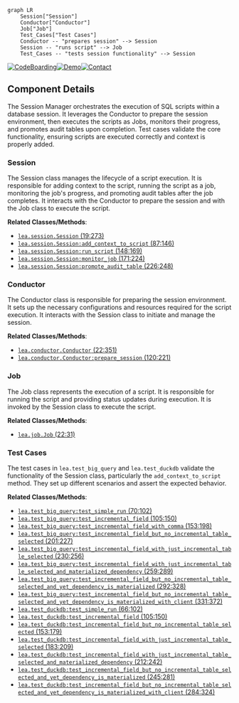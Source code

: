 ```mermaid
graph LR
    Session["Session"]
    Conductor["Conductor"]
    Job["Job"]
    Test_Cases["Test Cases"]
    Conductor -- "prepares session" --> Session
    Session -- "runs script" --> Job
    Test_Cases -- "tests session functionality" --> Session
```
[![CodeBoarding](https://img.shields.io/badge/Generated%20by-CodeBoarding-9cf?style=flat-square)](https://github.com/CodeBoarding/CodeBoarding)[![Demo](https://img.shields.io/badge/Try%20our-Demo-blue?style=flat-square)](https://www.codeboarding.org/demo)[![Contact](https://img.shields.io/badge/Contact%20us%20-%20codeboarding@gmail.com-lightgrey?style=flat-square)](mailto:codeboarding@gmail.com)

## Component Details

The Session Manager orchestrates the execution of SQL scripts within a database session. It leverages the Conductor to prepare the session environment, then executes the scripts as Jobs, monitors their progress, and promotes audit tables upon completion. Test cases validate the core functionality, ensuring scripts are executed correctly and context is properly added.

### Session
The Session class manages the lifecycle of a script execution. It is responsible for adding context to the script, running the script as a job, monitoring the job's progress, and promoting audit tables after the job completes. It interacts with the Conductor to prepare the session and with the Job class to execute the script.


**Related Classes/Methods**:

- <a href="https://github.com/carbonfact/lea/blob/master/lea/session.py#L19-L273" target="_blank" rel="noopener noreferrer">`lea.session.Session` (19:273)</a>
- <a href="https://github.com/carbonfact/lea/blob/master/lea/session.py#L87-L146" target="_blank" rel="noopener noreferrer">`lea.session.Session:add_context_to_script` (87:146)</a>
- <a href="https://github.com/carbonfact/lea/blob/master/lea/session.py#L148-L169" target="_blank" rel="noopener noreferrer">`lea.session.Session:run_script` (148:169)</a>
- <a href="https://github.com/carbonfact/lea/blob/master/lea/session.py#L171-L224" target="_blank" rel="noopener noreferrer">`lea.session.Session:monitor_job` (171:224)</a>
- <a href="https://github.com/carbonfact/lea/blob/master/lea/session.py#L226-L248" target="_blank" rel="noopener noreferrer">`lea.session.Session:promote_audit_table` (226:248)</a>


### Conductor
The Conductor class is responsible for preparing the session environment. It sets up the necessary configurations and resources required for the script execution. It interacts with the Session class to initiate and manage the session.


**Related Classes/Methods**:

- <a href="https://github.com/carbonfact/lea/blob/master/lea/conductor.py#L22-L351" target="_blank" rel="noopener noreferrer">`lea.conductor.Conductor` (22:351)</a>
- <a href="https://github.com/carbonfact/lea/blob/master/lea/conductor.py#L120-L221" target="_blank" rel="noopener noreferrer">`lea.conductor.Conductor:prepare_session` (120:221)</a>


### Job
The Job class represents the execution of a script. It is responsible for running the script and providing status updates during execution. It is invoked by the Session class to execute the script.


**Related Classes/Methods**:

- <a href="https://github.com/carbonfact/lea/blob/master/lea/job.py#L22-L31" target="_blank" rel="noopener noreferrer">`lea.job.Job` (22:31)</a>


### Test Cases
The test cases in `lea.test_big_query` and `lea.test_duckdb` validate the functionality of the Session class, particularly the `add_context_to_script` method. They set up different scenarios and assert the expected behavior.


**Related Classes/Methods**:

- <a href="https://github.com/carbonfact/lea/blob/master/lea/test_big_query.py#L70-L102" target="_blank" rel="noopener noreferrer">`lea.test_big_query:test_simple_run` (70:102)</a>
- <a href="https://github.com/carbonfact/lea/blob/master/lea/test_big_query.py#L105-L150" target="_blank" rel="noopener noreferrer">`lea.test_big_query:test_incremental_field` (105:150)</a>
- <a href="https://github.com/carbonfact/lea/blob/master/lea/test_big_query.py#L153-L198" target="_blank" rel="noopener noreferrer">`lea.test_big_query:test_incremental_field_with_comma` (153:198)</a>
- <a href="https://github.com/carbonfact/lea/blob/master/lea/test_big_query.py#L201-L227" target="_blank" rel="noopener noreferrer">`lea.test_big_query:test_incremental_field_but_no_incremental_table_selected` (201:227)</a>
- <a href="https://github.com/carbonfact/lea/blob/master/lea/test_big_query.py#L230-L256" target="_blank" rel="noopener noreferrer">`lea.test_big_query:test_incremental_field_with_just_incremental_table_selected` (230:256)</a>
- <a href="https://github.com/carbonfact/lea/blob/master/lea/test_big_query.py#L259-L289" target="_blank" rel="noopener noreferrer">`lea.test_big_query:test_incremental_field_with_just_incremental_table_selected_and_materialized_dependency` (259:289)</a>
- <a href="https://github.com/carbonfact/lea/blob/master/lea/test_big_query.py#L292-L328" target="_blank" rel="noopener noreferrer">`lea.test_big_query:test_incremental_field_but_no_incremental_table_selected_and_yet_dependency_is_materialized` (292:328)</a>
- <a href="https://github.com/carbonfact/lea/blob/master/lea/test_big_query.py#L331-L372" target="_blank" rel="noopener noreferrer">`lea.test_big_query:test_incremental_field_but_no_incremental_table_selected_and_yet_dependency_is_materialized_with_client` (331:372)</a>
- <a href="https://github.com/carbonfact/lea/blob/master/lea/test_duckdb.py#L66-L102" target="_blank" rel="noopener noreferrer">`lea.test_duckdb:test_simple_run` (66:102)</a>
- <a href="https://github.com/carbonfact/lea/blob/master/lea/test_duckdb.py#L105-L150" target="_blank" rel="noopener noreferrer">`lea.test_duckdb:test_incremental_field` (105:150)</a>
- <a href="https://github.com/carbonfact/lea/blob/master/lea/test_duckdb.py#L153-L179" target="_blank" rel="noopener noreferrer">`lea.test_duckdb:test_incremental_field_but_no_incremental_table_selected` (153:179)</a>
- <a href="https://github.com/carbonfact/lea/blob/master/lea/test_duckdb.py#L183-L209" target="_blank" rel="noopener noreferrer">`lea.test_duckdb:test_incremental_field_with_just_incremental_table_selected` (183:209)</a>
- <a href="https://github.com/carbonfact/lea/blob/master/lea/test_duckdb.py#L212-L242" target="_blank" rel="noopener noreferrer">`lea.test_duckdb:test_incremental_field_with_just_incremental_table_selected_and_materialized_dependency` (212:242)</a>
- <a href="https://github.com/carbonfact/lea/blob/master/lea/test_duckdb.py#L245-L281" target="_blank" rel="noopener noreferrer">`lea.test_duckdb:test_incremental_field_but_no_incremental_table_selected_and_yet_dependency_is_materialized` (245:281)</a>
- <a href="https://github.com/carbonfact/lea/blob/master/lea/test_duckdb.py#L284-L324" target="_blank" rel="noopener noreferrer">`lea.test_duckdb:test_incremental_field_but_no_incremental_table_selected_and_yet_dependency_is_materialized_with_client` (284:324)</a>